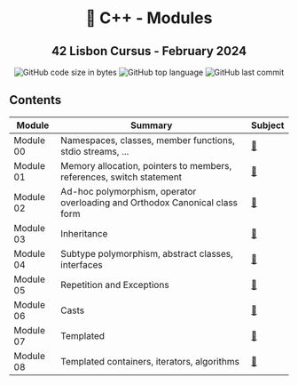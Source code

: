 
<h1 align="center">
	📖 C++ - Modules
</h1>

<h2 align="center">
	42 Lisbon Cursus - February 2024
</h2>

<p align="center">
	<img alt="GitHub code size in bytes" src="https://img.shields.io/github/languages/code-size/MrFacundo/42_CPP_Modules?color=lightblue" />
	<img alt="GitHub top language" src="https://img.shields.io/github/languages/top/MrFacundo/42_CPP_Modules?color=blue" />
	<img alt="GitHub last commit" src="https://img.shields.io/github/last-commit/MrFacundo/42_CPP_Modules?color=green" />
</p>

## Contents


| Module    | Summary                                                                     | Subject                   |
| --------- | --------------------------------------------------------------------------- | ------------------------- |
| Module 00 | Namespaces, classes, member functions, stdio streams, ...                   | [📗️](cpp00/en.subject.pdf) |
| Module 01 | Memory allocation, pointers to members, references, switch statement        | [📗️](cpp01/en.subject.pdf) |
| Module 02 | Ad-hoc polymorphism, operator overloading and Orthodox Canonical class form | [📗️](cpp02/en.subject.pdf) |
| Module 03 | Inheritance                                                                 | [📗️](cpp03/en.subject.pdf) |
| Module 04 | Subtype polymorphism, abstract classes, interfaces                          | [📗️](cpp04/en.subject.pdf) |
| Module 05 | Repetition and Exceptions                                                   | [📗️](cpp05/en.subject.pdf) |
| Module 06 | Casts                                                                       | [📗️](cpp06/en.subject.pdf) |
| Module 07 | Templated                                                                   | [📗️](cpp07/en.subject.pdf) |
| Module 08 | Templated containers, iterators, algorithms                                 | [📗️](cpp08/en.subject.pdf) |